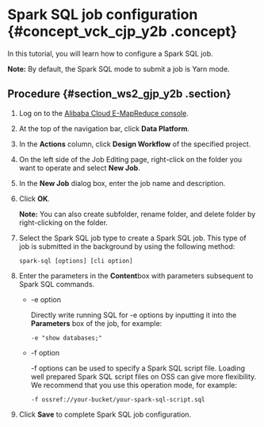 # Spark SQL job configuration {#concept_vck_cjp_y2b .concept}

In this tutorial, you will learn how to configure a Spark SQL job.

**Note:** By default, the Spark SQL mode to submit a job is Yarn mode.

## Procedure {#section_ws2_gjp_y2b .section}

1.  Log on to the [Alibaba Cloud E-MapReduce console](https://emr.console.aliyun.com/?spm=5176.8250060.103.1.48466f55SEaqMe#/cn-hangzhou).
2.  At the top of the navigation bar, click **Data Platform**.
3.  In the **Actions** column, click **Design Workflow** of the specified project.
4.  On the left side of the Job Editing page, right-click on the folder you want to operate and select **New Job**.
5.  In the **New Job** dialog box, enter the job name and description.
6.  Click **OK**.

    **Note:** You can also create subfolder, rename folder, and delete folder by right-clicking on the folder.

7.  Select the Spark SQL job type to create a Spark SQL job. This type of job is submitted in the background by using the following method:

    ```
    spark-sql [options] [cli option]
    ```

8.  Enter the parameters in the **Content**box with parameters subsequent to Spark SQL commands.
    -   -e option

        Directly write running SQL for -e options by inputting it into the **Parameters** box of the job, for example:

        ```
        -e "show databases;"
        ```

    -   -f option

        -f options can be used to specify a Spark SQL script file. Loading well prepared Spark SQL script files on OSS can give more flexibility. We recommend that you use this operation mode, for example:

        ```
        -f ossref://your-bucket/your-spark-sql-script.sql
        ```

9.  Click **Save** to complete Spark SQL job configuration.

